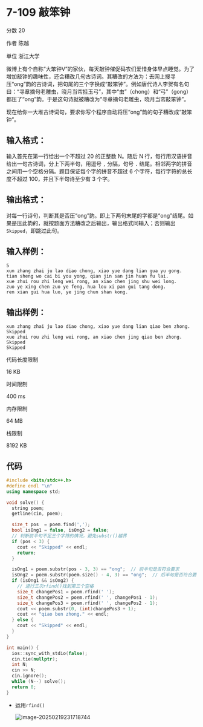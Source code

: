 # **7-109 敲笨钟**

分数 20

作者 陈越

单位 浙江大学

微博上有个自称“大笨钟V”的家伙，每天敲钟催促码农们爱惜身体早点睡觉。为了增加敲钟的趣味性，还会糟改几句古诗词。其糟改的方法为：去网上搜寻压“ong”韵的古诗词，把句尾的三个字换成“敲笨钟”。例如唐代诗人李贺有名句曰：“寻章摘句老雕虫，晓月当帘挂玉弓”，其中“虫”（chong）和“弓”（gong）都压了“ong”韵。于是这句诗就被糟改为“寻章摘句老雕虫，晓月当帘敲笨钟”。

现在给你一大堆古诗词句，要求你写个程序自动将压“ong”韵的句子糟改成“敲笨钟”。

## 输入格式：

输入首先在第一行给出一个不超过 20 的正整数 N。随后 N 行，每行用汉语拼音给出一句古诗词，分上下两半句，用逗号 `,` 分隔，句号 `.` 结尾。相邻两字的拼音之间用一个空格分隔。题目保证每个字的拼音不超过 6 个字符，每行字符的总长度不超过 100，并且下半句诗至少有 3 个字。

## 输出格式：

对每一行诗句，判断其是否压“ong”韵。即上下两句末尾的字都是“ong”结尾。如果是压此韵的，就按题面方法糟改之后输出，输出格式同输入；否则输出 `Skipped`，即跳过此句。

## 输入样例：

```in
5
xun zhang zhai ju lao diao chong, xiao yue dang lian gua yu gong.
tian sheng wo cai bi you yong, qian jin san jin huan fu lai.
xue zhui rou zhi leng wei rong, an xiao chen jing shu wei long.
zuo ye xing chen zuo ye feng, hua lou xi pan gui tang dong.
ren xian gui hua luo, ye jing chun shan kong.
```

## 输出样例：

```out
xun zhang zhai ju lao diao chong, xiao yue dang lian qiao ben zhong.
Skipped
xue zhui rou zhi leng wei rong, an xiao chen jing qiao ben zhong.
Skipped
Skipped
```

代码长度限制

16 KB

时间限制

400 ms

内存限制

64 MB

栈限制

8192 KB

## 代码

```cpp
#include <bits/stdc++.h>
#define endl "\n"
using namespace std;

void solve() {
  string poem;
  getline(cin, poem);

  size_t pos  = poem.find(',');
  bool isOng1 = false, isOng2 = false;
  // 判断前半句不足三个字符的情况，避免substr()越界
  if (pos < 3) {
    cout << "Skipped" << endl;
    return;
  }

  isOng1 = poem.substr(pos - 3, 3) == "ong";  // 前半句是否符合要求
  isOng2 = poem.substr(poem.size() - 4, 3) == "ong";  // 后半句是否符合要求
  if (isOng1 && isOng2) {
    // 进行三次rfind()找到第三个空格
    size_t changePos1 = poem.rfind(' ');
    size_t changePos2 = poem.rfind(' ', changePos1 - 1);
    size_t changePos3 = poem.rfind(' ', changePos2 - 1);
    cout << poem.substr(0, (int)changePos3 + 1);
    cout << "qiao ben zhong." << endl;
  } else {
    cout << "Skipped" << endl;
  }
}

int main() {
  ios::sync_with_stdio(false);
  cin.tie(nullptr);
  int N;
  cin >> N;
  cin.ignore();
  while (N--) solve();
  return 0;
}
```

- 运用`rfind()`

  ![image-20250219231718744](https://gitee.com/chen-houchao/images/raw/master/img/20250219231718784.png)

